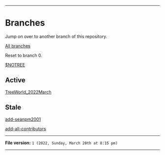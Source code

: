 
***

# Branches

Jump on over to another branch of this repository.

[All branches](https://github.com/seanpm2001/SeansLifeArchive_Images_ThePlayForge_Tree-World_2022_V4/branches/)

Reset to branch 0.

[$NOTREE](https://github.com/seanpm2001/SeansLifeArchive_Images_ThePlayForge_Tree-World_2022_V4/)

## Active

[TreeWorld_2022March](https://github.com/seanpm2001/SeansLifeArchive_Images_ThePlayForge_Tree-World_2022_V4/tree/TreeWorld_2022April/)

## Stale

[add-seanpm2001](https://github.com/seanpm2001/SeansLifeArchive_Images_ThePlayForge_Tree-World_2022_V4/tree/all-contributors/add-seanpm2001/)

[add-all-contributors](https://github.com/seanpm2001/SeansLifeArchive_Images_ThePlayForge_Tree-World_2022_V4/tree/all-contributors/add-all-contributors/)

***

**File version:** `1 (2022, Sunday, March 20th at 8:15 pm)`

***
